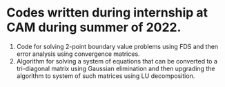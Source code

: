 # Codes written during internship at CAM during summer of 2022.
1. Code for solving 2-point boundary value problems using FDS and then error analysis using convergence matrices.
2. Algorithm for solving a system of equations that can be converted to a tri-diagonal matrix using Gaussian elimination and then upgrading the algorithm to system of such matrices using LU decomposition.

